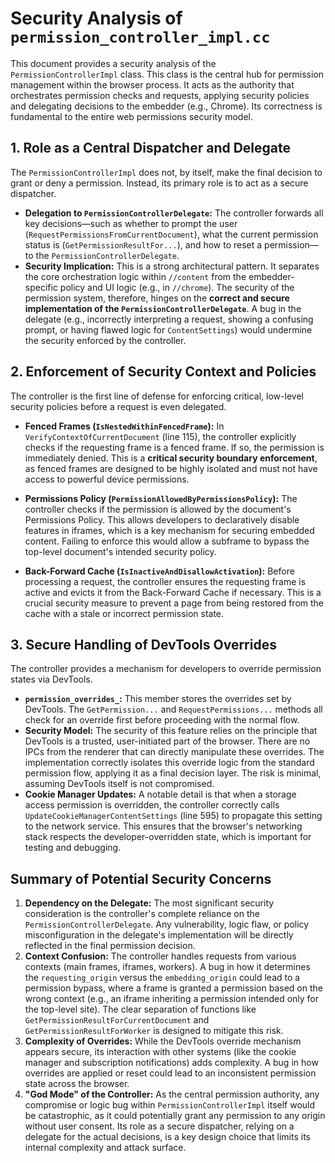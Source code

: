 # Security Analysis of `permission_controller_impl.cc`

This document provides a security analysis of the `PermissionControllerImpl` class. This class is the central hub for permission management within the browser process. It acts as the authority that orchestrates permission checks and requests, applying security policies and delegating decisions to the embedder (e.g., Chrome). Its correctness is fundamental to the entire web permissions security model.

## 1. Role as a Central Dispatcher and Delegate

The `PermissionControllerImpl` does not, by itself, make the final decision to grant or deny a permission. Instead, its primary role is to act as a secure dispatcher.

- **Delegation to `PermissionControllerDelegate`:** The controller forwards all key decisions—such as whether to prompt the user (`RequestPermissionsFromCurrentDocument`), what the current permission status is (`GetPermissionResultFor...`), and how to reset a permission—to the `PermissionControllerDelegate`.
- **Security Implication:** This is a strong architectural pattern. It separates the core orchestration logic within `//content` from the embedder-specific policy and UI logic (e.g., in `//chrome`). The security of the permission system, therefore, hinges on the **correct and secure implementation of the `PermissionControllerDelegate`**. A bug in the delegate (e.g., incorrectly interpreting a request, showing a confusing prompt, or having flawed logic for `ContentSettings`) would undermine the security enforced by the controller.

## 2. Enforcement of Security Context and Policies

The controller is the first line of defense for enforcing critical, low-level security policies before a request is even delegated.

- **Fenced Frames (`IsNestedWithinFencedFrame`):** In `VerifyContextOfCurrentDocument` (line 115), the controller explicitly checks if the requesting frame is a fenced frame. If so, the permission is immediately denied. This is a **critical security boundary enforcement**, as fenced frames are designed to be highly isolated and must not have access to powerful device permissions.

- **Permissions Policy (`PermissionAllowedByPermissionsPolicy`):** The controller checks if the permission is allowed by the document's Permissions Policy. This allows developers to declaratively disable features in iframes, which is a key mechanism for securing embedded content. Failing to enforce this would allow a subframe to bypass the top-level document's intended security policy.

- **Back-Forward Cache (`IsInactiveAndDisallowActivation`):** Before processing a request, the controller ensures the requesting frame is active and evicts it from the Back-Forward Cache if necessary. This is a crucial security measure to prevent a page from being restored from the cache with a stale or incorrect permission state.

## 3. Secure Handling of DevTools Overrides

The controller provides a mechanism for developers to override permission states via DevTools.

- **`permission_overrides_`:** This member stores the overrides set by DevTools. The `GetPermission...` and `RequestPermissions...` methods all check for an override first before proceeding with the normal flow.
- **Security Model:** The security of this feature relies on the principle that DevTools is a trusted, user-initiated part of the browser. There are no IPCs from the renderer that can directly manipulate these overrides. The implementation correctly isolates this override logic from the standard permission flow, applying it as a final decision layer. The risk is minimal, assuming DevTools itself is not compromised.
- **Cookie Manager Updates:** A notable detail is that when a storage access permission is overridden, the controller correctly calls `UpdateCookieManagerContentSettings` (line 595) to propagate this setting to the network service. This ensures that the browser's networking stack respects the developer-overridden state, which is important for testing and debugging.

## Summary of Potential Security Concerns

1.  **Dependency on the Delegate:** The most significant security consideration is the controller's complete reliance on the `PermissionControllerDelegate`. Any vulnerability, logic flaw, or policy misconfiguration in the delegate's implementation will be directly reflected in the final permission decision.
2.  **Context Confusion:** The controller handles requests from various contexts (main frames, iframes, workers). A bug in how it determines the `requesting_origin` versus the `embedding_origin` could lead to a permission bypass, where a frame is granted a permission based on the wrong context (e.g., an iframe inheriting a permission intended only for the top-level site). The clear separation of functions like `GetPermissionResultForCurrentDocument` and `GetPermissionResultForWorker` is designed to mitigate this risk.
3.  **Complexity of Overrides:** While the DevTools override mechanism appears secure, its interaction with other systems (like the cookie manager and subscription notifications) adds complexity. A bug in how overrides are applied or reset could lead to an inconsistent permission state across the browser.
4.  **"God Mode" of the Controller:** As the central permission authority, any compromise or logic bug within `PermissionControllerImpl` itself would be catastrophic, as it could potentially grant any permission to any origin without user consent. Its role as a secure dispatcher, relying on a delegate for the actual decisions, is a key design choice that limits its internal complexity and attack surface.